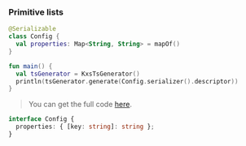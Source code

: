 <!--- TEST_NAME MapsTests -->

### Primitive lists

<!--- INCLUDE .*\.kt
import kotlinx.serialization.*
import dev.adamko.kxstsgen.*
-->

```kotlin
@Serializable
class Config {
  val properties: Map<String, String> = mapOf()
}

fun main() {
  val tsGenerator = KxsTsGenerator()
  println(tsGenerator.generate(Config.serializer().descriptor))
}
```

> You can get the full code [here](./knit/example/example-map-primitive-01.kt).

```typescript
interface Config {
  properties: { [key: string]: string };
}
```

<!--- TEST -->

